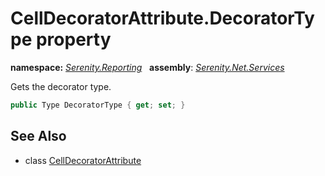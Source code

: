 # CellDecoratorAttribute.DecoratorType property
**namespace:** *[Serenity.Reporting](../../README.md#serenity.reporting-namespace)*   **assembly**: *[Serenity.Net.Services](../../README.md)*

Gets the decorator type.

```csharp
public Type DecoratorType { get; set; }
```

## See Also

* class [CellDecoratorAttribute](../CellDecoratorAttribute.md)